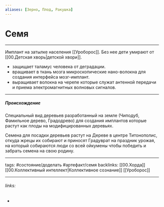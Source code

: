```yaml
---
aliases: [Зерно, Плод, Ракушка]
---
```

# Семя
---
Имплант на затылке населения [[Уроборос]]. Без нее дети умирают от [[00.Детская хворь|детской хвори]].

-   защищает таламус человека от деградации.
-   вращивает в ткань мозга микроскопические нано-волокна для создания интерфейса мозг-имплант.
-   выращивает волокна на черепе которые служат антенной передачи и приема электромагнитных волновых сигналов.

---
##### Происхождение

Специальный вид деревьев разработанный на земле (Чиподуб, Фамильное дерево, Градодрево) для создания имплантов которые растут как плоды на модифицированных деревьях.

Семена для посадки деревьев растут на Дереве в центре Титонополис, откуда жрецы их собирают и приносят Градуврат на праздник урожая, на который собираются люди со всей ойкумены чтобы победить и забрать семена на свою родину.

---
tags: #состояние/доделать #артефакт/семя 
backlinks: [[00.Хорда]] [[00.Коллективный интеллект|Коллективное сознание]] [[Уроборос]]

---
###### links:
- 

